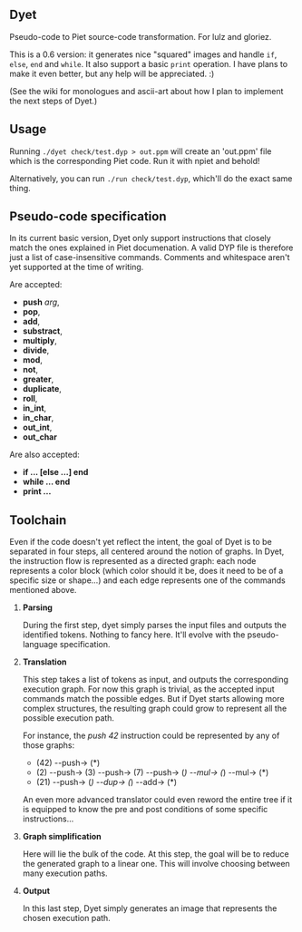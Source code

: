 Dyet
----

Pseudo-code to Piet source-code transformation.
For lulz and gloriez.

This is a 0.6 version: it generates nice "squared" images and handle `if`,
`else`, `end` and `while`. It also support a basic `print` operation. I have
plans to make it even better, but any help will be appreciated. :)

(See the wiki for monologues and ascii-art about how I plan to implement the
next steps of Dyet.)



Usage
-----

Running `./dyet check/test.dyp > out.ppm` will create an 'out.ppm' file which
is the corresponding Piet code. Run it with npiet and behold!

Alternatively, you can run `./run check/test.dyp`, which'll do the exact same thing.



Pseudo-code specification
-------------------------

In its current basic version, Dyet only support instructions that closely match
the ones explained in Piet documenation. A valid DYP file is therefore just a
list of case-insensitive commands. Comments and whitespace aren't yet supported
at the time of writing.

Are accepted:
  * **push** *arg*,
  * **pop**,
  * **add**,
  * **substract**,
  * **multiply**,
  * **divide**,
  * **mod**,
  * **not**,
  * **greater**,
  * **duplicate**,
  * **roll**,
  * **in_int**,
  * **in_char**,
  * **out_int**,
  * **out_char**

Are also accepted:
  * **if ... [else ...] end**
  * **while ... end**
  * **print ...**



Toolchain
---------

Even if the code doesn't yet reflect the intent, the goal of Dyet is to be
separated in four steps, all centered around the notion of graphs. In Dyet, the
instruction flow is represented as a directed graph: each node represents a
color block (which color should it be, does it need to be of a specific size or
shape...) and each edge represents one of the commands mentioned above.

1. **Parsing**

   During the first step, dyet simply parses the input files and outputs the
   identified tokens. Nothing to fancy here. It'll evolve with the
   pseudo-language specification.

2. **Translation**

   This step takes a list of tokens as input, and outputs the corresponding
   execution graph. For now this graph is trivial, as the accepted input
   commands match the possible edges. But if Dyet starts allowing more complex
   structures, the resulting graph could grow to represent all the possible
   execution path.

   For instance, the *push 42* instruction could be represented by any of those
   graphs:
   * (42) --push-> (*)
   * (2) --push-> (3) --push-> (7) --push-> (*) --mul-> (*) --mul-> (*)
   * (21) --push-> (*) --dup-> (*) --add-> (*)

   An even more advanced translator could even reword the entire tree if it is
   equipped to know the pre and post conditions of some specific
   instructions...

3. **Graph simplification**

   Here will lie the bulk of the code. At this step, the goal will be to reduce
   the generated graph to a linear one. This will involve choosing between many
   execution paths.

4. **Output**

   In this last step, Dyet simply generates an image that represents the chosen
   execution path.
